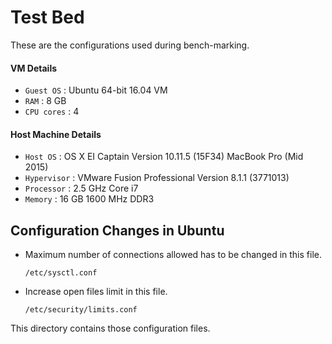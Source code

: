 # Test Bed
These are the configurations used during bench-marking.

#### VM Details

- `Guest OS`    : Ubuntu 64-bit 16.04 VM
- `RAM`         : 8 GB
- `CPU cores`   : 4

#### Host Machine Details

- `Host OS`     : OS X EI Captain Version 10.11.5 (15F34) MacBook Pro (Mid 2015)
- `Hypervisor`  : VMware Fusion Professional Version 8.1.1 (3771013)
- `Processor`   : 2.5 GHz Core i7
- `Memory`      : 16 GB 1600 MHz DDR3

## Configuration Changes in Ubuntu

- Maximum number of connections allowed has to be changed in this file.
  ```
  /etc/sysctl.conf 
  ```
- Increase open files limit in this file.  
  ```
  /etc/security/limits.conf
  ```
  
This directory contains those configuration files.
